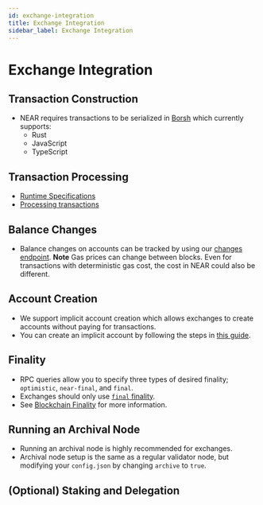 ```yaml
---
id: exchange-integration
title: Exchange Integration
sidebar_label: Exchange Integration
---
```


# Exchange Integration

## Transaction Construction
  - NEAR requires transactions to be serialized in [Borsh](https://borsh.io/) which currently supports:
    - Rust
    - JavaScript
    - TypeScript
  <!-- Is documentation for transaction construction / ways to implement Borsh in non-supported language needed?-->

## Transaction Processing
 - [Runtime Specifications](https://nomicon.io/RuntimeSpec/README.html)
 - [Processing transactions](https://docs.near.org/docs/concepts/transaction#transaction-processing)

## Balance Changes
  -  Balance changes on accounts can be tracked by using our [changes endpoint](https://docs.near.org/docs/api/rpc-experimental#changes).
    **Note** Gas prices can change between blocks. Even for transactions with deterministic gas cost, the cost in NEAR could also be different.

## Account Creation
  - We support implicit account creation which allows exchanges to create accounts without paying for transactions. 
  - You can create an implicit account by following the steps in [this guide](/docs/roles/exchanges/implicit-accounts).

## Finality
 - RPC queries allow you to specify three types of desired finality; `optimistic`, `near-final`, and `final`.
 - Exchanges should only use [`final` finality](https://docs.near.org/docs/api/rpc-params#using-final-finality).
 - See [Blockchain Finality](https://docs.near.org/docs/roles/integrator/integrating#finality) for more information.
 <!-- Not sure if the last doc is relevant, as Bowen mentioned. -->

## Running an Archival Node
- Running an archival node is highly recommended for exchanges.
- Archival node setup is the same as a regular validator node, but modifying your `config.json` by changing `archive` to `true`.

## (Optional) Staking and Delegation
 <!-- Documentation needed... Some info can be found at https://github.com/nearprotocol/stakewars and https://github.com/near/core-contracts  -->
